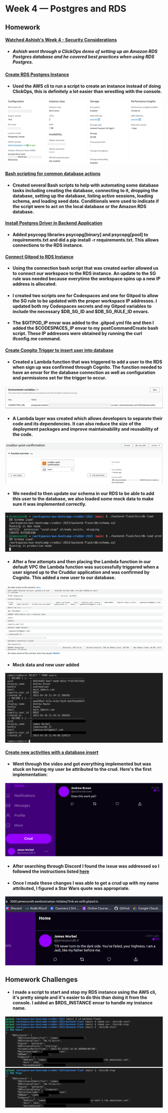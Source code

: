 # Week 4 — Postgres and RDS

## Homework

#### [Watched Ashish's Week 4 - Security Considerations](https://www.youtube.com/watch?v=UourWxz7iQg&list=PLBfufR7vyJJ7k25byhRXJldB5AiwgNnWv&index=45)
* ##### Ashish went through a ClickOps demo of setting up an Amazon RDS Postgres database and he covered best practices when using RDS Postgres.

#### [Create RDS Postgres Instance](https://www.youtube.com/watch?v=EtD7Kv5YCUs&list=PLBfufR7vyJJ7k25byhRXJldB5AiwgNnWv&index=46)
* #### Used the AWS cli to run a script to create an instance instead of doing ClickOps, this is definitely a lot easier than wrestling with the console.
![cruddur_db_instance.png](assets/week_4/cruddur_db_instance.png)

#### [Bash scripting for common database actions](https://www.youtube.com/watch?v=EtD7Kv5YCUs&list=PLBfufR7vyJJ7k25byhRXJldB5AiwgNnWv&index=46)
* #### Created several Bash scripts to help with automating some database tasks including creating the database, connecting to it, dropping the database, setting up the database, listing active sessions, loading schema, and loading seed data. Conditionals were used to indicate if the script were to act on the local database or the Amazon RDS database.

#### [Install Postgres Driver in Backend Application](https://www.youtube.com/watch?v=Sa2iB33sKFo&list=PLBfufR7vyJJ7k25byhRXJldB5AiwgNnWv&index=47)
* #### Added psycopg libraries psycopg[binary] and psycopg[pool] to requirements.txt and did a pip install -r requirements.txt. This allows connections to the RDS instance.

#### [Connect Gitpod to RDS Instance](https://www.youtube.com/watch?v=Sa2iB33sKFo&list=PLBfufR7vyJJ7k25byhRXJldB5AiwgNnWv&index=47)
* #### Using the connection bash script that was created earlier allowed us to connect our workspace to the RDS instance. An update to the SG rule was needed because everytime the workspace spins up a new IP address is allocated. 
* #### I created two scripts one for Codespaces and one for Gitpod to allow the SG rule to be updated with the proper workspace IP addresses. I updated both my Codespaces secrets and my Gitpod variables to include the necessary $DB_SG_ID and $DB_SG_RULE_ID envars. 
* #### The $GITPOD_IP envar was added to the .gitpod.yml file and then I added the $CODESPACES_IP envar to my postCommandCreate bash script. These IP addresses were obtained by running the curl ifconfig.me command. 

#### [Create Congito Trigger to insert user into database](https://www.youtube.com/watch?v=7qP4RcY2MwU&list=PLBfufR7vyJJ7k25byhRXJldB5AiwgNnWv&index=48)
* #### Created a Lambda function that was triggered to add a user to the RDS when sign up was confirmed through Cognito. The function needed to have an envar for the database connection as well as configuration and permissions set for the trigger to occur.
![Lambda_envars.png](assets/week_4/Lambda_envars.png)
* #### A Lambda layer was created which allows developers to separate their code and its dependencies. It can also reduce the size of the deployment packages and improve maintainability and reusability of the code. 
![Lambda_with_layer.png](assets/week_4/Lambda_with_layer.png)
* #### We needed to then update our schema in our RDS to be able to add this user to the database, we also loaded some mock data to make sure it was implemented correctly.
![db_schema_load.png](assets/week_4/db_schema_load.png)
* #### After a few attempts and then placing the Lambda function in our default VPC the Lambda function was successfully triggered when a user signed up to the Cruddur application and was confirmed by Cognito. This added a new user to our database.
![Lambda_success.png](assets/week_4/Lambda_success.png)
* #### Mock data and new user added
![List_of_users_in_db.png](assets/week_4/List_of_users_in_db.png)

#### [Create new activities with a database insert](https://www.youtube.com/watch?v=fTksxEQExL4&list=PLBfufR7vyJJ7k25byhRXJldB5AiwgNnWv&index=49)
* #### Went through the video and got everything implemented but was stuck on having my user be attributed to the crud. Here's the first implementation:
![Working_before_handle_fix.png](assets/week_4/Working_before_handle_fix.png)
* #### After searching through Discord I found the issue was addressed so I followed the instructions listed [here](https://discord.com/channels/1055552619441049660/1086233246691495968/1086233246691495968)
* #### Once I made these changes I was able to get a crud up with my name attributed, I figured a Star Wars quote was appropriate.
![James_Luke_Crud.png](assets/week_4/James_Luke_Crud.png)

## Homework Challenges
* #### I made a script to start and stop my RDS instance using the AWS cli, it's pretty simple and it's easier to do this than doing it from the console. I added an $RDS_INSTANCE envar to handle my instance name.
![RDS_start_script.png](assets/week_4/RDS_start_script.png)
![db-stop-script.png](assets/week_4/db-stop-script.png)
